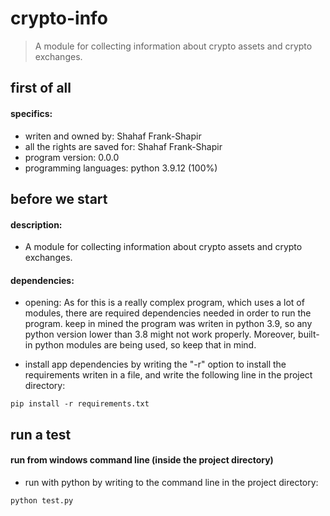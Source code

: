 # crypto-info

> A module for collecting information about crypto assets and crypto exchanges.

first of all
------------

#### specifics:

- writen and owned by: Shahaf Frank-Shapir
- all the rights are saved for: Shahaf Frank-Shapir
- program version: 0.0.0
- programming languages: python 3.9.12 (100%)

before we start
---------------

#### description:

- A module for collecting information about crypto assets and crypto exchanges.

#### dependencies:

- opening:
  As for this is a really complex program, which uses a lot of modules, there are required dependencies needed
  in order to run the program. keep in mined the program was writen in python 3.9, so any python version lower
  than 3.8 might not work properly. Moreover, built-in python modules are being used, so keep that in mind.

- install app dependencies by writing the "-r" option to install the requirements
  writen in a file, and write the following line in the project directory:
````
pip install -r requirements.txt
````

run a test
-----------

#### run from windows command line (inside the project directory)
- run with python by writing to the command line in the project directory:
````
python test.py
````
